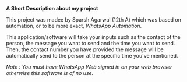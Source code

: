 **A Short Description about my project**

This project was madee by Sparsh Agarwal (12th A) which was based on automation, or to be more exact, _WhatsApp Automation_.

This application/software will take your inputs such as the contact of the person, the message you want to send and the time you want to send. Then, the contact number you have provided the message will be automatically send to the person at the specific time you've mentioned.

*Note : You must have WhatsApp Web signed in on your web browser otherwise this software is of no use.*
